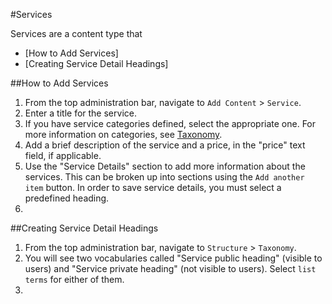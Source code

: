 #Services

Services are a content type that 

* [How to Add Services]
* [Creating Service Detail Headings]

##How to Add Services

1. From the top administration bar, navigate to `Add Content` > `Service`.
2. Enter a title for the service.
3. If you have service categories defined, select the appropriate one. For more information on categories, see [Taxonomy](/taxonomies.md).
4. Add a brief description of the service and a price, in the "price" text field, if applicable. 
5. Use the "Service Details" section to add more information about the services. This can be broken up into sections using the `Add another item` button. In order to save service details, you must select a predefined heading.
6. 

##Creating Service Detail Headings

1. From the top administration bar, navigate to `Structure` > `Taxonomy`. 
2. You will see two vocabularies called "Service public heading" (visible to users) and "Service private heading" (not visible to users). Select `list terms` for either of them.
3. 
